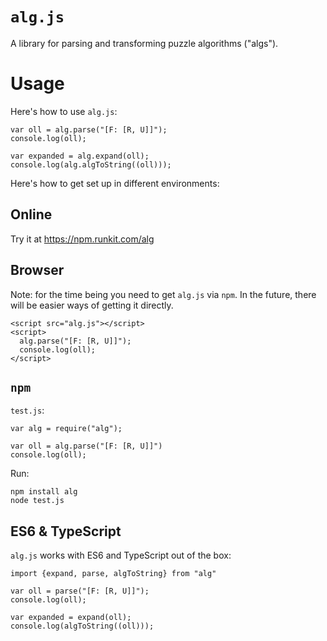 # `alg.js`

A library for parsing and transforming puzzle algorithms ("algs").

# Usage

Here's how to use `alg.js`:

    var oll = alg.parse("[F: [R, U]]");
    console.log(oll);
    
    var expanded = alg.expand(oll);
    console.log(alg.algToString((oll)));

Here's how to get set up in different environments:

## Online

Try it at https://npm.runkit.com/alg

## Browser

Note: for the time being you need to get `alg.js` via `npm`. In the future, there will be easier ways of getting it directly.

    <script src="alg.js"></script>
    <script>
      alg.parse("[F: [R, U]]");
      console.log(oll);
    </script>

## `npm`

`test.js`:

    var alg = require("alg");

    var oll = alg.parse("[F: [R, U]]")
    console.log(oll);

Run:

    npm install alg
    node test.js

## ES6 & TypeScript

`alg.js` works with ES6 and TypeScript out of the box:

    import {expand, parse, algToString} from "alg"

    var oll = parse("[F: [R, U]]");
    console.log(oll);

    var expanded = expand(oll);
    console.log(algToString((oll)));
